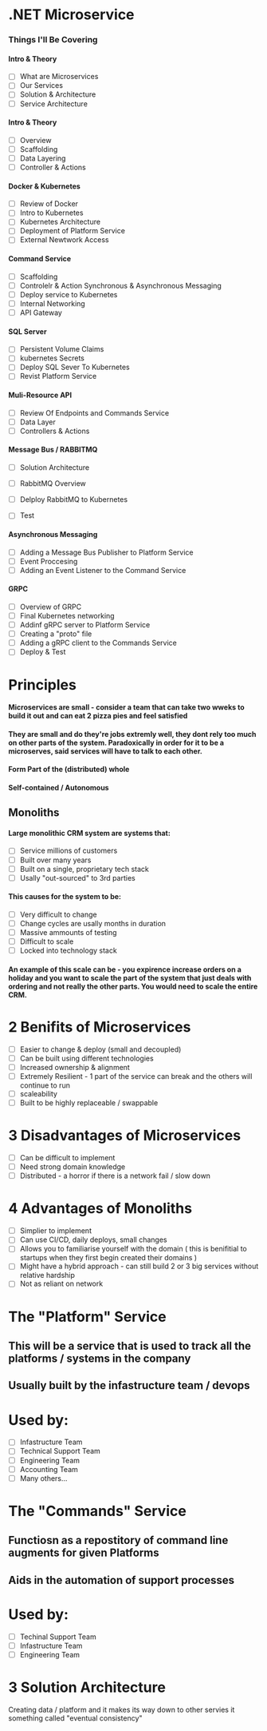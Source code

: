 # .NET Microservice

 ### Things I'll Be Covering

#### Intro & Theory

- [ ] What are Microservices
- [ ] Our Services
- [ ] Solution & Architecture
- [ ] Service Architecture

#### Intro & Theory

- [ ] Overview
- [ ] Scaffolding
- [ ] Data Layering
- [ ] Controller & Actions

#### Docker & Kubernetes

- [ ] Review of Docker
- [ ] Intro to Kubernetes
- [ ] Kubernetes Architecture
- [ ] Deployment of Platform Service
- [ ] External Newtwork Access

#### Command Service

- [ ] Scaffolding
- [ ] Controlelr & Action Synchronous & Asynchronous Messaging
- [ ] Deploy service to Kubernetes
- [ ] Internal Networking
- [ ] API Gateway

#### SQL Server

- [ ] Persistent Volume Claims
- [ ] kubernetes Secrets
- [ ] Deploy SQL Sever To Kubernetes
- [ ] Revist Platform Service

#### Muli-Resource API

- [ ] Review Of Endpoints and Commands Service
- [ ] Data Layer
- [ ] Controllers & Actions

#### Message Bus / RABBITMQ

- [ ] Solution Architecture
- [ ] RabbitMQ Overview
- [ ] Delploy RabbitMQ to Kubernetes
- [ ] Test


#### Asynchronous Messaging

- [ ] Adding a Message Bus Publisher to Platform Service
- [ ] Event Proccesing
- [ ] Adding an Event Listener to the Command Service

#### GRPC

- [ ] Overview of GRPC
- [ ] Final Kubernetes networking
- [ ] Addinf gRPC server to Platform Service
- [ ] Creating a "proto" file
- [ ] Adding a gRPC client to the Commands Service
- [ ] Deploy & Test

# Principles

#### Microservices are small - consider a team that can take two wweks to build it out and can eat 2 pizza pies and feel satisfied

#### They are small and do they're jobs extremly well, they dont rely too much on other parts of the system. Paradoxically in order for it to be a microserves, said services will have to talk to each other.

#### Form Part of the (distributed) whole
#### Self-contained / Autonomous

## Monoliths

#### Large monolithic CRM system are systems that:
- [ ] Service millions of customers
- [ ] Built over many years
- [ ] Built on a single, proprietary tech stack
- [ ] Usally "out-sourced" to 3rd parties

#### This causes for the system to be:
- [ ] Very difficult to change
- [ ] Change cycles are usally months in duration
- [ ] Massive ammounts of testing
- [ ] Difficult to scale
- [ ] Locked into technology stack

#### An example of this scale can be - you expirence increase orders on a holiday and you want to scale the part of the system that just deals with ordering and not really the other parts. You would need to scale the entire CRM.

# 2 Benifits of Microservices

- [ ] Easier to change & deploy (small and decoupled)
- [ ] Can be built using different technologies
- [ ] Increased ownership & alignment
- [ ] Extremely Resilient - 1 part of the service can break and the others will continue to run
- [ ] scaleability 
- [ ] Built to be highly replaceable / swappable

# 3 Disadvantages of Microservices

- [ ] Can be difficult to implement
- [ ] Need strong domain knowledge
- [ ] Distributed - a horror if there is a network fail / slow down

# 4 Advantages of Monoliths

- [ ] Simplier to implement
- [ ] Can use CI/CD, daily deploys, small changes
- [ ] Allows you to familiarise yourself with the domain ( this is benifitial to startups when they first begin created their domains )
- [ ] Might have a hybrid approach - can still build 2 or 3 big services without relative hardship
- [ ] Not as reliant on network

# The "Platform" Service

## This will be a service that is used to track all the platforms / systems in the company
## Usually built by the infastructure team / devops
# Used by: 
- [ ] Infastructure Team
- [ ] Technical Support Team
- [ ] Engineering Team
- [ ] Accounting Team
- [ ] Many others...

# The "Commands" Service

## Functiosn as a repostitory of command line augments for given Platforms
## Aids in the automation of support processes
# Used by:
- [ ] Techinal Support Team
- [ ] Infastructure Team
- [ ] Engineering Team

# 3 Solution Architecture
<!-- ADD IMAGE HERE FOR SOLUTION ARCHITECTURE -->
Creating data / platform and it makes its way down to other servies it something called "eventual consistency"










